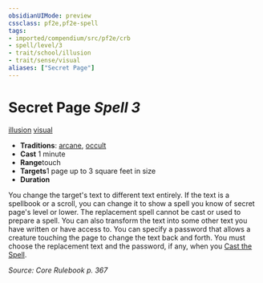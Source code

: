 ```yaml
---
obsidianUIMode: preview
cssclass: pf2e,pf2e-spell
tags:
- imported/compendium/src/pf2e/crb
- spell/level/3
- trait/school/illusion
- trait/sense/visual
aliases: ["Secret Page"]
---
```

# Secret Page *Spell 3*   
[illusion](illusion.md)  [visual](visual.md)  

- **Traditions**: [arcane](arcane.md), [occult](occult.md)
- **Cast** 1 minute 
- **Range**touch
- **Targets**1 page up to 3 square feet in size
- **Duration**

You change the target's text to different text entirely. If the text is a spellbook or a scroll, you can change it to show a spell you know of secret page's level or lower. The replacement spell cannot be cast or used to prepare a spell. You can also transform the text into some other text you have written or have access to. You can specify a password that allows a creature touching the page to change the text back and forth. You must choose the replacement text and the password, if any, when you [Cast the Spell](cast-a-spell.md).

*Source: Core Rulebook p. 367*